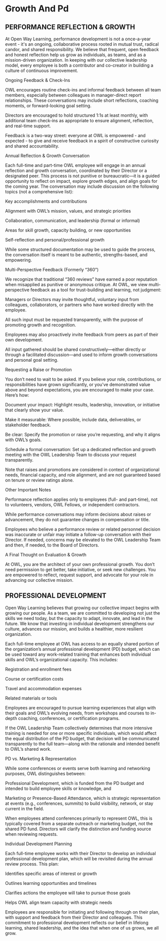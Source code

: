 # Growth And Pd

## PERFORMANCE REFLECTION & GROWTH

At Open Way Learning, performance development is not a once-a-year event - it's an ongoing, collaborative process rooted in mutual trust, radical candor, and shared responsibility. We believe that frequent, open feedback and honest reflection help us grow as individuals, as teams, and as a mission-driven organization. In keeping with our collective leadership model, every employee is both a contributor and co-creator in building a culture of continuous improvement.

Ongoing Feedback & Check-Ins

OWL encourages routine check-ins and informal feedback between all team members, especially between colleagues in manager-direct report relationships. These conversations may include short reflections, coaching moments, or forward-looking goal setting.

Directors are encouraged to hold structured 1:1s at least monthly, with additional team check-ins as appropriate to ensure alignment, reflection, and real-time support.

Feedback is a two-way street: everyone at OWL is empowered - and expected - to give and receive feedback in a spirit of constructive curiosity and shared accountability.

Annual Reflection & Growth Conversation

Each full-time and part-time OWL employee will engage in an annual reflection and growth conversation, coordinated by their Director or a designated peer. This process is not punitive or bureaucratic—it is a guided opportunity to reflect on impact, explore growth edges, and align goals for the coming year. The conversation may include discussion on the following topics (not a comprehensive list):

Key accomplishments and contributions

Alignment with OWL’s mission, values, and strategic priorities

Collaboration, communication, and leadership (formal or informal)

Areas for skill growth, capacity building, or new opportunities

Self-reflection and personal/professional growth

While some structured documentation may be used to guide the process, the conversation itself is meant to be authentic, strengths-based, and empowering.

Multi-Perspective Feedback (Formerly “360”)

We recognize that traditional “360 reviews” have earned a poor reputation when misapplied as punitive or anonymous critique. At OWL, we view multi-perspective feedback as a tool for trust-building and learning, not judgment:

Managers or Directors may invite thoughtful, voluntary input from colleagues, collaborators, or partners who have worked directly with the employee.

All such input must be requested transparently, with the purpose of promoting growth and recognition.

Employees may also proactively invite feedback from peers as part of their own development.

All input gathered should be shared constructively—either directly or through a facilitated discussion—and used to inform growth conversations and personal goal setting.

Requesting a Raise or Promotion

You don’t need to wait to be asked. If you believe your role, contributions, or responsibilities have grown significantly, or you’ve demonstrated value above and beyond expectations, you are encouraged to make your case. Here’s how:

Document your impact: Highlight results, leadership, innovation, or initiative that clearly show your value.

Make it measurable: Where possible, include data, deliverables, or stakeholder feedback.

Be clear: Specify the promotion or raise you’re requesting, and why it aligns with OWL’s goals.

Schedule a formal conversation: Set up a dedicated reflection and growth meeting with the OWL Leadership Team to discuss your request transparently.

Note that raises and promotions are considered in context of organizational needs, financial capacity, and role alignment, and are not guaranteed based on tenure or review ratings alone.

Other Important Notes

Performance reflection applies only to employees (full- and part-time), not to volunteers, vendors, OWL Fellows, or independent contractors.

While performance conversations may inform decisions about raises or advancement, they do not guarantee changes in compensation or title.

Employees who believe a performance review or related personnel decision was inaccurate or unfair may initiate a follow-up conversation with their Director. If needed, concerns may be elevated to the OWL Leadership Team and then, if needed, to the Board of Directors.

A Final Thought on Evaluation & Growth

At OWL, you are the architect of your own professional growth. You don’t need permission to get better, take initiative, or seek new challenges. You are empowered to reflect, request support, and advocate for your role in advancing our collective mission.

## PROFESSIONAL DEVELOPMENT

Open Way Learning believes that growing our collective impact begins with growing our people. As a team, we are committed to developing not just the skills we need today, but the capacity to adapt, innovate, and lead in the future. We know that investing in individual development strengthens our culture, advances our mission, and builds a healthier, more resilient organization.

Each full-time employee at OWL has access to an equally shared portion of the organization’s annual professional development (PD) budget, which can be used toward any work-related training that enhances both individual skills and OWL’s organizational capacity. This includes:

Registration and enrollment fees

Course or certification costs

Travel and accommodation expenses

Related materials or tools

Employees are encouraged to pursue learning experiences that align with their goals and OWL’s evolving needs, from workshops and courses to in-depth coaching, conferences, or certification programs.

If the OWL Leadership Team collectively determines that more intensive training is needed for one or more specific individuals, which would affect the equal distribution of the PD budget, that decision will be communicated transparently to the full team—along with the rationale and intended benefit to OWL’s shared work.

PD vs. Marketing & Representation

While some conferences or events serve both learning and networking purposes, OWL distinguishes between:

Professional Development, which is funded from the PD budget and intended to build employee skills or knowledge, and

Marketing or Presence-Based Attendance, which is strategic representation at events (e.g., conferences, summits) to build visibility, network, or stay current in the field.

When employees attend conferences primarily to represent OWL, this is typically covered from a separate outreach or marketing budget, not the shared PD fund. Directors will clarify the distinction and funding source when reviewing requests.

Individual Development Planning

Each full-time employee works with their Director to develop an individual professional development plan, which will be revisited during the annual review process. This plan:

Identifies specific areas of interest or growth

Outlines learning opportunities and timelines

Clarifies actions the employee will take to pursue those goals

Helps OWL align team capacity with strategic needs

Employees are responsible for initiating and following through on their plan, with support and feedback from their Director and colleagues. This commitment to professional development reflects our belief in lifelong learning, shared leadership, and the idea that when one of us grows, we all grow.